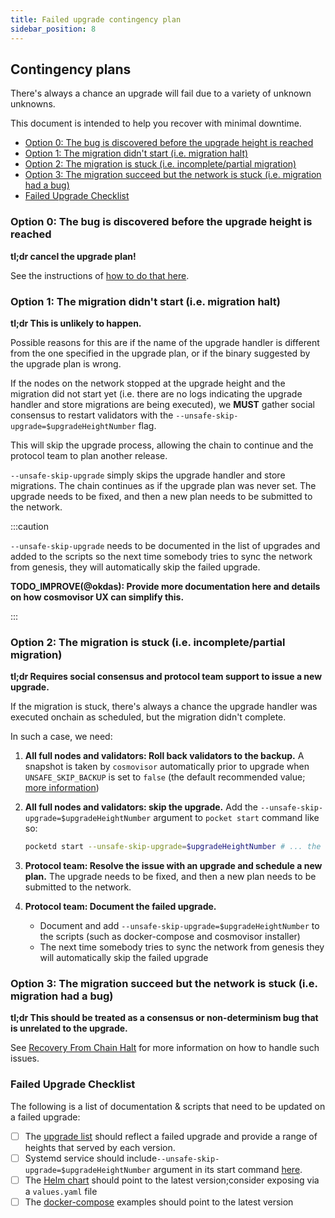 ```yaml
---
title: Failed upgrade contingency plan
sidebar_position: 8
---
```


## Contingency plans <!-- omit in toc -->

There's always a chance an upgrade will fail due to a variety of unknown unknowns.

This document is intended to help you recover with minimal downtime.

- [Option 0: The bug is discovered before the upgrade height is reached](#option-0-the-bug-is-discovered-before-the-upgrade-height-is-reached)
- [Option 1: The migration didn't start (i.e. migration halt)](#option-1-the-migration-didnt-start-ie-migration-halt)
- [Option 2: The migration is stuck (i.e. incomplete/partial migration)](#option-2-the-migration-is-stuck-ie-incompletepartial-migration)
- [Option 3: The migration succeed but the network is stuck (i.e. migration had a bug)](#option-3-the-migration-succeed-but-the-network-is-stuck-ie-migration-had-a-bug)
- [Failed Upgrade Checklist](#failed-upgrade-checklist)

### Option 0: The bug is discovered before the upgrade height is reached

**tl;dr cancel the upgrade plan!**

See the instructions of [how to do that here](3_testing_upgrades_locally.md#cancelling-the-upgrade-plan).

### Option 1: The migration didn't start (i.e. migration halt)

**tl;dr This is unlikely to happen.**

Possible reasons for this are if the name of the upgrade handler is different
from the one specified in the upgrade plan, or if the binary suggested by the
upgrade plan is wrong.

If the nodes on the network stopped at the upgrade height and the migration did not
start yet (i.e. there are no logs indicating the upgrade handler and store migrations are being executed),
we **MUST** gather social consensus to restart validators with the `--unsafe-skip-upgrade=$upgradeHeightNumber` flag.

This will skip the upgrade process, allowing the chain to continue and the protocol team to plan another release.

`--unsafe-skip-upgrade` simply skips the upgrade handler and store migrations.
The chain continues as if the upgrade plan was never set.
The upgrade needs to be fixed, and then a new plan needs to be submitted to the network.

:::caution

`--unsafe-skip-upgrade` needs to be documented in the list of upgrades and added
to the scripts so the next time somebody tries to sync the network from genesis,
they will automatically skip the failed upgrade.

**TODO_IMPROVE(@okdas): Provide more documentation here and details on how cosmovisor UX can simplify this.**

:::

### Option 2: The migration is stuck (i.e. incomplete/partial migration)

**tl;dr Requires social consensus and protocol team support to issue a new upgrade.**

If the migration is stuck, there's always a chance the upgrade handler was executed onchain as scheduled, but the migration didn't complete.

In such a case, we need:

1. **All full nodes and validators: Roll back validators to the backup.** A snapshot is taken by `cosmovisor` automatically prior to upgrade when `UNSAFE_SKIP_BACKUP` is set to `false` (the default recommended value; [more information](https://docs.cosmos.network/main/build/tooling/cosmovisor#command-line-arguments-and-environment-variables))

2. **All full nodes and validators: skip the upgrade.** Add the `--unsafe-skip-upgrade=$upgradeHeightNumber` argument to `pocket start` command like so:

   ```bash
   pocketd start --unsafe-skip-upgrade=$upgradeHeightNumber # ... the rest of the arguments
   ```

3. **Protocol team: Resolve the issue with an upgrade and schedule a new plan.** The upgrade needs to be fixed, and then a new plan needs to be submitted to the network.

4. **Protocol team: Document the failed upgrade.**

   - Document and add `--unsafe-skip-upgrade=$upgradeHeightNumber` to the scripts (such as docker-compose and cosmovisor installer)
   - The next time somebody tries to sync the network from genesis they will automatically skip the failed upgrade

<!-- TODO_IMPROVE(@okdas): new cosmovisor UX can simplify this -->

### Option 3: The migration succeed but the network is stuck (i.e. migration had a bug)

**tl;dr This should be treated as a consensus or non-determinism bug that is unrelated to the upgrade.**

See [Recovery From Chain Halt](9_recovery_from_chain_halt.md) for more information on how to handle such issues.

### Failed Upgrade Checklist

The following is a list of documentation & scripts that need to be updated on a failed upgrade:

- [ ] The [upgrade list](4_upgrade_list.md) should reflect a failed upgrade and provide a range of heights that served by each version.
- [ ] Systemd service should include`--unsafe-skip-upgrade=$upgradeHeightNumber` argument in its start command [here](https://github.com/pokt-network/poktroll/blob/main/tools/scripts/full-node.sh).
- [ ] The [Helm chart](https://github.com/pokt-network/helm-charts/blob/main/charts/pocketd/templates/StatefulSet.yaml) should point to the latest version;consider exposing via a `values.yaml` file
- [ ] The [docker-compose](https://github.com/pokt-network/poktroll-docker-compose-example/tree/main/scripts) examples should point to the latest version

